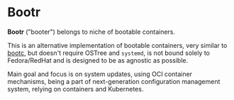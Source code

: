 # Bootr

**Bootr** ("booter") belongs to niche of bootable containers.

This is an alternative implementation of bootable containers, very
similar to [bootc](https://containers.github.io/bootc/), but doesn't
require OSTree and `systemd`, is not bound solely to Fedora/RedHat and
is designed to be as agnostic as possible.

Main goal and focus is on system updates, using OCI container
mechanisms, being a part of next-generation configuration management
system, relying on containers and Kubernetes.
